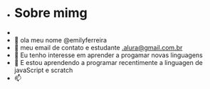 - # Sobre mimg
- 
-   👋 ola meu nome @emilyferreira
- 👀 meu email de contato e estudante .alura@gmail.com.br
- 🌱 Eu tenho interesse em aprender a progamar novas linguagens  
- 💞️ E estou aprendendo a programar recentimente a linguagen de javaScript e scratch 
- 📫 



